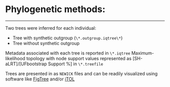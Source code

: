 # Phylogenetic methods:

---

Two trees were inferred for each individual:
* Tree with synthetic outgroup (`\*.outgroup.iqtree\*`)
* Tree without synthetic outgroup

Metadata associated with each tree is reported in `\*.iqtree`
Maximum-likelihood topology with node support values represented as [SH-aLRT]/[UFbootstrap Support %] in `\*.treefile`

Trees are presented in as `NEWICK` files and can be readily visualized using software like [FigTree](http://tree.bio.ed.ac.uk/software/figtree/) and/or [iTOL](https://itol.embl.de/)